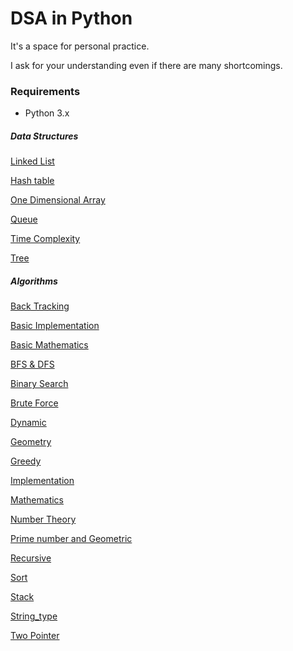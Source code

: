 # DSA in Python

It's a space for personal practice. 

I ask for your understanding even if there are many shortcomings.



### Requirements

* Python 3.x

  

##### Data Structures

[Linked List](data_structure/linked_list.py)

[Hash table](data_structure/hash_table.py)

[One Dimensional Array](data_structure/one_dimensional_array.py)

[Queue](data_structure/data_queue.py)

[Time Complexity](data_structure/time_complexity.py)

[Tree](data_structure/tree.py)



##### Algorithms

[Back Tracking](algorithm/back_tracking.py)

[Basic Implementation](algorithm/basic_implementation.py)

[Basic Mathematics](algorithm/basic_mathematics.py)

[BFS & DFS](algorithm/bfs_dfs.py)

[Binary Search](algorithm/binary_search.py)

[Brute Force](algorithm/brute_force.py)

[Dynamic](algorithm/dynamic.py)

[Geometry](algorithm/geometry.py)

[Greedy](algorithm/greedy.py)

[Implementation](algorithm/implementation.py)

[Mathematics](algorithm/mathematics.py)

[Number Theory](algorithm/number_theory.py)

[Prime number and Geometric](algorithm/prime_number_geometric.py)

[Recursive](algorithm/recursive.py)

[Sort](algorithm/sort.py)

[Stack](algorithm/stack.py)

[String_type](algorithm/string_type.py)

[Two Pointer](algorithm/two_pointer.py)